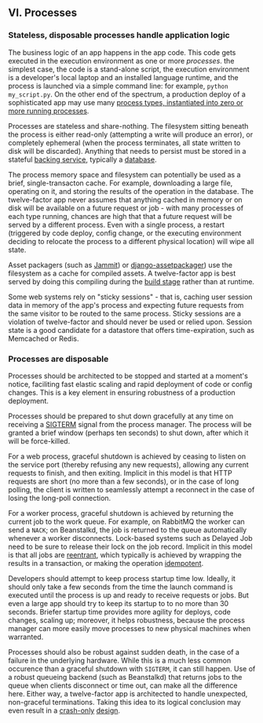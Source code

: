 ## VI. Processes
### Stateless, disposable processes handle application logic

The business logic of an app happens in the app code.  This code gets executed in the execution environment as one or more *processes*.  the simplest case, the code is a stand-alone script, the execution environment is a developer's local laptop and an installed language runtime, and the process is launched via a simple command line: for example, `python my_script.py`.  On the other end of the spectrum, a production deploy of a sophisticated app may use many [process types, instantiated into zero or more running processes](#).

Processes are stateless and share-nothing.  The filesystem sitting beneath the process is either read-only (attempting a write will produce an error), or completely ephemeral (when the process terminates, all state written to disk will be discarded).  Anything that needs to persist must be stored in a stateful [backing service](#), typically a [database](#).

The process memory space and filesystem can potentially be used as a brief, single-transacton cache.  For example, downloading a large file, operating on it, and storing the results of the operation in the database.  The twelve-factor app never assumes that anything cached in memory or on disk will be available on a future request or job - with many processes of each type running, chances are high that that a future request will be served by a different process.  Even with a single process, a restart (triggered by code deploy, config change, or the executing environment deciding to relocate the process to a different physical location) will wipe all state.

Asset packagers (such as [Jammit](http://documentcloud.github.com/jammit/)) or [django-assetpackager](http://code.google.com/p/django-assetpackager/)) use the filesystem as a cache for compiled assets.  A twelve-factor app is best served by doing this compiling during the [build stage](#) rather than at runtime.

Some web systems rely on "sticky sessions" - that is, caching user session data in memory of the app's process and expecting future requests from the same visitor to be routed to the same process.  Sticky sessions are a violation of twelve-factor and should never be used or relied upon.  Session state is a good candidate for a datastore that offers time-expiration, such as Memcached or Redis.

### Processes are disposable

Processes should be architected to be stopped and started at a moment's notice, faciliting fast elastic scaling and rapid deployment of code or config changes.  This is a key element in ensuring robustness of a production deployment.

Processes should be prepared to shut down gracefully at any time on receiving a [SIGTERM](http://en.wikipedia.org/wiki/SIGTERM) signal from the process manager.  The process will be granted a brief window (perhaps ten seconds) to shut down, after which it will be force-killed.

For a web process, graceful shutdown is achieved by ceasing to listen on the service port (thereby refusing any new requests), allowing any current requests to finish, and then exiting.  Implicit in this model is that HTTP requests are short (no more than a few seconds), or in the case of long polling, the client is written to seamlessly attempt a reconnect in the case of losing the long-poll connection.

For a worker process, graceful shutdown is achieved by returning the current job to the work queue.  For example, on RabbitMQ the worker can send a `NACK`; on Beanstalkd, the job is returned to the queue automatically whenever a worker disconnects.  Lock-based systems such as Delayed Job need to be sure to release their lock on the job record.  Implicit in this model is that all jobs are [reentrant](http://en.wikipedia.org/wiki/Reentrant_%28subroutine%29), which typically is achieved by wrapping the results in a transaction, or making the operation [idempotent](http://en.wikipedia.org/wiki/Idempotence).

Developers should attempt to keep process startup time low.  Ideally, it should only take a few seconds from the time the launch command is executed until the process is up and ready to receive requests or jobs.  But even a large app should try to keep its startup to to no more than 30 seconds.  Briefer startup time provides more agility for deploys, code changes, scaling up; moreover, it helps robustness, because the process manager can more easily move processes to new physical machines when warranted.

Processes should also be robust against sudden death, in the case of a failure in the underlying hardware.  While this is a much less common occurence than a graceful shutdown with `SIGTERM`, it can still happen.  Use of a robust queueing backend (such as Beanstalkd) that returns jobs to the queue when clients disconnect or time out, can make all the difference here.  Either way, a twelve-factor app is architected to handle unexpected, non-graceful terminations.  Taking this idea to its logical conclusion may even result in a [crash-only](http://lwn.net/Articles/191059/) [design](http://couchdb.apache.org/docs/overview.html).


